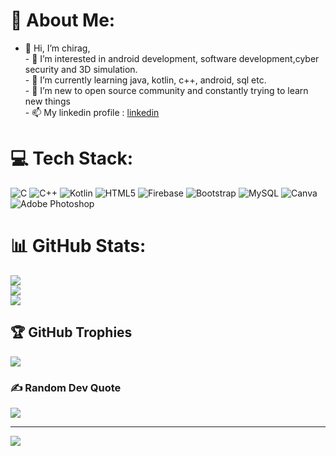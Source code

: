 # 💫 About Me:
- 👋 Hi, I’m chirag, <br>- 👀 I’m interested in android development, software development,cyber security and 3D simulation.<br>- 🌱 I’m currently learning java, kotlin, c++, android, sql etc.<br>- 💞️ I’m new to open source community and constantly trying to learn new things<br>- 📫 My linkedin profile : [linkedin](https://user-images.githubusercontent.com/100476437/209345137-19235ecc-463c-4c35-9f69-e979f1fd25a1.png)



# 💻 Tech Stack:
![C](https://img.shields.io/badge/c-%2300599C.svg?style=for-the-badge&logo=c&logoColor=white) ![C++](https://img.shields.io/badge/c++-%2300599C.svg?style=for-the-badge&logo=c%2B%2B&logoColor=white)  ![Kotlin](https://img.shields.io/badge/kotlin-%230095D5.svg?style=for-the-badge&logo=kotlin&logoColor=white) ![HTML5](https://img.shields.io/badge/html5-%23E34F26.svg?style=for-the-badge&logo=html5&logoColor=white) ![Firebase](https://img.shields.io/badge/firebase-%23039BE5.svg?style=for-the-badge&logo=firebase) ![Bootstrap](https://img.shields.io/badge/bootstrap-%23563D7C.svg?style=for-the-badge&logo=bootstrap&logoColor=white) ![MySQL](https://img.shields.io/badge/mysql-%2300f.svg?style=for-the-badge&logo=mysql&logoColor=white) ![Canva](https://img.shields.io/badge/Canva-%2300C4CC.svg?style=for-the-badge&logo=Canva&logoColor=white) ![Adobe Photoshop](https://img.shields.io/badge/adobephotoshop-%2331A8FF.svg?style=for-the-badge&logo=adobephotoshop&logoColor=white)
# 📊 GitHub Stats:
![](https://github-readme-stats.vercel.app/api?username=chiragcode11&theme=synthwave&hide_border=false&include_all_commits=true&count_private=true)<br/>
![](https://github-readme-streak-stats.herokuapp.com/?user=chiragcode11&theme=synthwave&hide_border=false)<br/>
![](https://github-readme-stats.vercel.app/api/top-langs/?username=chiragcode11&theme=synthwave&hide_border=false&include_all_commits=true&count_private=true&layout=compact)

## 🏆 GitHub Trophies
![](https://github-profile-trophy.vercel.app/?username=chiragcode11&theme=radical&no-frame=false&no-bg=true&margin-w=4)

### ✍️ Random Dev Quote
![](https://quotes-github-readme.vercel.app/api?type=horizontal&theme=radical)

---
[![](https://visitcount.itsvg.in/api?id=chiragcode11&icon=2&color=6)](https://visitcount.itsvg.in)

<!-- Proudly created with GPRM ( https://gprm.itsvg.in ) -->
